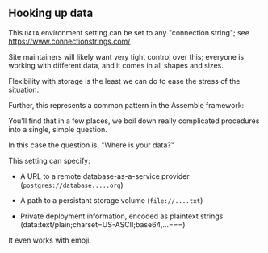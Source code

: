 ## Hooking up data

This `DATA` environment setting
can be set to any "connection string";
see https://www.connectionstrings.com/

Site maintainers will likely want very tight control over this;
everyone is working with different data,
and it comes in all shapes and sizes.

Flexibility with storage is the least we can do
to ease the stress of the situation.

Further, this represents a common pattern in the Assemble framework:

You'll find that in a few places,
we boil down really complicated procedures
into a single, simple question.

In this case the question is,
"Where is your data?"

This setting can specify:

* A URL to a remote database-as-a-service provider
  (`postgres://database.....org`)

* A path to a persistant storage volume
  (`file://....txt`)

* Private deployment information,
  encoded as plaintext strings.
  (data:text/plain;charset=US-ASCII;base64,...===)

It even works with emoji.
